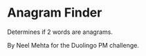 # Anagram Finder

Determines if 2 words are anagrams.

By Neel Mehta for the Duolingo PM challenge.
